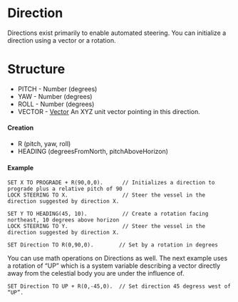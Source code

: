 # Direction

Directions exist primarily to enable automated steering. You can initialize a direction using a vector or a rotation.

Structure
=========

* PITCH - Number (degrees)
* YAW - Number (degrees)
* ROLL - Number (degrees)
* VECTOR - [Vector](../vector/index.html) An XYZ unit vector pointing in this direction.

#### Creation

* R (pitch, yaw, roll)
* HEADING (degreesFromNorth, pitchAboveHorizon)

#### Example

    SET X TO PROGRADE + R(90,0,0).      // Initializes a direction to prograde plus a relative pitch of 90
    LOCK STEERING TO X.                 // Steer the vessel in the direction suggested by direction X.

    SET Y TO HEADING(45, 10).           // Create a rotation facing northeast, 10 degrees above horizon
    LOCK STEERING TO Y.                 // Steer the vessel in the direction suggested by direction X.

    SET Direction TO R(0,90,0).        // Set by a rotation in degrees

You can use math operations on Directions as well. The next example uses a rotation of “UP” which is a system variable describing a vector directly away from the celestial body you are under the influence of.

    SET Direction TO UP + R(0,-45,0).  // Set direction 45 degress west of “UP”.

